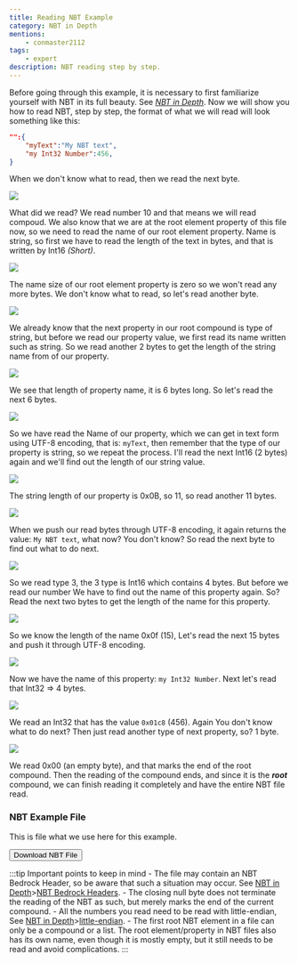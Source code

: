 ```yaml
---
title: Reading NBT Example
category: NBT in Depth
mentions:
    - conmaster2112
tags:
    - expert
description: NBT reading step by step.
---
```


Before going through this example, it is necessary to first familiarize yourself with NBT in its full beauty. See _[NBT in Depth](/nbt/nbt-in-depth)_.
Now we will show you how to read NBT, step by step, the format of what we will read will look something like this:

```json
"":{
    "myText":"My NBT text",
    "my Int32 Number":456,
}
```

When we don't know what to read, then we read the next byte.

![](/assets/images/nbt/VS_Editor_images/step1.png)

What did we read? We read number 10 and that means we will read compoud. We also know that we are at the root element property of this file now, so we need to read the name of our root element property. Name is string, so first we have to read the length of the text in bytes, and that is written by Int16 _(Short)_.

![](/assets/images/nbt/VS_Editor_images/step2.png)

The name size of our root element property is zero so we won't read any more bytes. We don't know what to read, so let's read another byte.

![](/assets/images/nbt/VS_Editor_images/step3.png)

We already know that the next property in our root compound is type of string, but before we read our property value, we first read its name written such as string. So we read another 2 bytes to get the length of the string name from of our property.

![](/assets/images/nbt/VS_Editor_images/step4.png)

We see that length of property name, it is 6 bytes long. So let's read the next 6 bytes.

![](/assets/images/nbt/VS_Editor_images/step5.png)

So we have read the Name of our property, which we can get in text form using UTF-8 encoding, that is: `myText`, then remember that the type of our property is string, so we repeat the process.
I'll read the next Int16 (2 bytes) again and we'll find out the length of our string value.

![](/assets/images/nbt/VS_Editor_images/step6.png)

The string length of our property is 0x0B, so 11, so read another 11 bytes.

![](/assets/images/nbt/VS_Editor_images/step7.png)

When we push our read bytes through UTF-8 encoding, it again returns the value: `My NBT text`,
what now? You don't know? So read the next byte to find out what to do next.

![](/assets/images/nbt/VS_Editor_images/step8.png)

So we read type 3, the 3 type is Int16 which contains 4 bytes. But before we read our number We have to find out the name of this property again. So?
Read the next two bytes to get the length of the name for this property.

![](/assets/images/nbt/VS_Editor_images/step9.png)

So we know the length of the name 0x0f (15), Let's read the next 15 bytes and push it through UTF-8 encoding.

![](/assets/images/nbt/VS_Editor_images/step10.png)

Now we have the name of this property: `my Int32 Number`. Next let's read that Int32 => 4 bytes.

![](/assets/images/nbt/VS_Editor_images/step11.png)

We read an Int32 that has the value `0x01c8` (456).
Again You don't know what to do next? Then just read another type of next property, so? 1 byte.

![](/assets/images/nbt/VS_Editor_images/step12.png)

We read 0x00 (an empty byte), and that marks the end of the root compound. Then the reading of the compound ends, and since it is the **_root_** compound, we can finish reading it completely and have the entire NBT file read.

### NBT Example File

This is file what we use here for this example.

<Button link="/assets/nbt/nbt_example_file.nbt" download>
    Download NBT File
</Button>

:::tip Important points to keep in mind - The file may contain an NBT Bedrock Header, so be aware that such a situation may occur. See [NBT in Depth](/nbt/nbt-in-depth)>[NBT Bedrock Headers](/nbt/nbt-in-depth#bedrock-nbt-file-header). - The closing null byte does not terminate the reading of the NBT as such, but merely marks the end of the current compound. - All the numbers you read need to be read with little-endian, See [NBT in Depth](/nbt/nbt-in-depth)>[little-endian](/nbt/nbt-in-depth#little-endian). - The first root NBT element in a file can only be a compound or a list. The root element/property in NBT files also has its own name, even though it is mostly empty, but it still needs to be read and avoid complications.
:::
